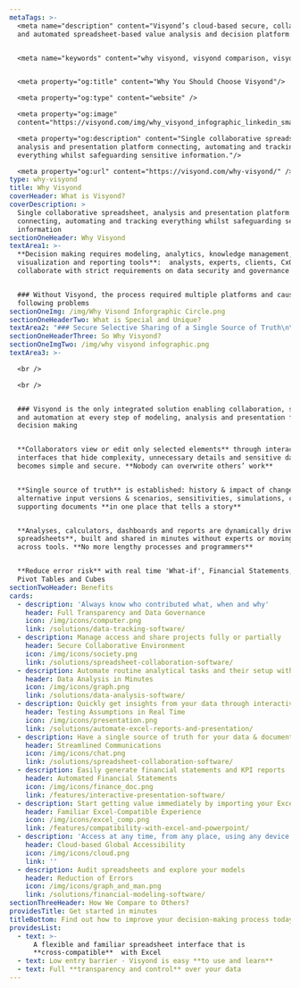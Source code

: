 ```yaml
---
metaTags: >-
  <meta name="description" content="Visyond’s cloud-based secure, collaborative
  and automated spreadsheet-based value analysis and decision platform.">


  <meta name="keywords" content="why visyond, visyond comparison, visyond vs">


  <meta property="og:title" content="Why You Should Choose Visyond"/>

  <meta property="og:type" content="website" />

  <meta property="og:image"
  content="https://visyond.com/img/why_visyond_infographic_linkedin_small.png">

  <meta property="og:description" content="Single collaborative spreadsheet,
  analysis and presentation platform connecting, automating and tracking
  everything whilst safeguarding sensitive information."/>

  <meta property="og:url" content="https://visyond.com/why-visyond/" />
type: why-visyond
title: Why Visyond
coverHeader: What is Visyond?
coverDescription: >
  Single collaborative spreadsheet, analysis and presentation platform
  connecting, automating and tracking everything whilst safeguarding sensitive
  information
sectionOneHeader: Why Visyond
textArea1: >-
  **Decision making requires modeling, analytics, knowledge management, data
  visualization and reporting tools**:  analysts, experts, clients, CxOs must
  collaborate with strict requirements on data security and governance


  ### Without Visyond, the process required multiple platforms and caused the
  following problems
sectionOneImg: /img/Why Visond Inforgraphic Circle.png
sectionOneHeaderTwo: What is Special and Unique?
textArea2: "### Secure Selective Sharing of a Single Source of Truth\n\nSecure data by sharing only sub-parts each collaborator needs to interact with\n\nTrack all changes, comments, support information in one place.\n\nTransparency, governance, accountability, knowledge management\n\n<br />\n\n### Collaborative Automatic What-if Analysis in Real Time\n\nDo in minutes what takes you days now\n\nCollaborators contribute analyses in one document, not their version \r\n\nData Visualization in the same place where you carry out calculations\n\nAutomatic, spreadsheet-driven presentations and reporting\n\n<br />\n\n### Minimum Learning Curve and Compatibility with Excel\n\nKeep your work habits & leverage Excel skills in a familiar environment\n\nCustom workflows, integrations and on-premise installation available\n\nAutomated and standardized workflows\n"
sectionOneHeaderThree: So Why Visyond?
sectionOneImgTwo: /img/why visyond infographic.png
textArea3: >-

  <br />

  <br />


  ### Visyond is the only integrated solution enabling collaboration, security
  and automation at every step of modeling, analysis and presentation for
  decision making


  **Collaborators view or edit only selected elements** through interactive web
  interfaces that hide complexity, unnecessary details and sensitive data. All
  becomes simple and secure. **Nobody can overwrite others’ work**


  **Single source of truth** is established: history & impact of changes,
  alternative input versions & scenarios, sensitivities, simulations, comments,
  supporting documents **in one place that tells a story**


  **Analyses, calculators, dashboards and reports are dynamically driven by
  spreadsheets**, built and shared in minutes without experts or moving data
  across tools. **No more lengthy processes and programmers**


  **Reduce error risk** with real time 'What-if', Financial Statements, KPIs,
  Pivot Tables and Cubes
sectionTwoHeader: Benefits
cards:
  - description: 'Always know who contributed what, when and why'
    header: Full Transparency and Data Governance
    icon: /img/icons/computer.png
    link: /solutions/data-tracking-software/
  - description: Manage access and share projects fully or partially
    header: Secure Collaborative Environment
    icon: /img/icons/society.png
    link: /solutions/spreadsheet-collaboration-software/
  - description: Automate routine analytical tasks and their setup without experts
    header: Data Analysis in Minutes
    icon: /img/icons/graph.png
    link: /solutions/data-analysis-software/
  - description: Quickly get insights from your data through interactive presentations
    header: Testing Assumptions in Real Time
    icon: /img/icons/presentation.png
    link: /solutions/automate-excel-reports-and-presentation/
  - description: Have a single source of truth for your data & documentation
    header: Streamlined Communications
    icon: /img/icons/chat.png
    link: /solutions/spreadsheet-collaboration-software/
  - description: Easily generate financial statements and KPI reports
    header: Automated Financial Statements
    icon: /img/icons/finance_doc.png
    link: /features/interactive-presentation-software/
  - description: Start getting value immediately by importing your Excel file
    header: Familiar Excel-Compatible Experience
    icon: /img/icons/excel_comp.png
    link: /features/compatibility-with-excel-and-powerpoint/
  - description: 'Access at any time, from any place, using any device'
    header: Cloud-based Global Accessibility
    icon: /img/icons/cloud.png
    link: ''
  - description: Audit spreadsheets and explore your models
    header: Reduction of Errors
    icon: /img/icons/graph_and_man.png
    link: /solutions/financial-modeling-software/
sectionThreeHeader: How We Compare to Others?
providesTitle: Get started in minutes
titleBottom: Find out how to improve your decision-making process today
providesList:
  - text: >-
      A flexible and familiar spreadsheet interface that is
      **cross-compatible**  with Excel
  - text: Low entry barrier - Visyond is easy **to use and learn**
  - text: Full **transparency and control** over your data
---
```


